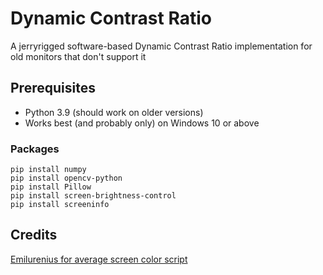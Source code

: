 # Dynamic Contrast Ratio
A jerryrigged software-based Dynamic Contrast Ratio implementation for old monitors that don't support it

## Prerequisites 
- Python 3.9 (should work on older versions)
- Works best (and probably only) on Windows 10 or above
### Packages
```
pip install numpy
pip install opencv-python
pip install Pillow
pip install screen-brightness-control
pip install screeninfo
```

## Credits
[Emilurenius for average screen color script](https://github.com/Emilurenius)
